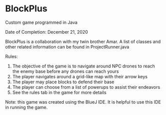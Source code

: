 # BlockPlus
Custom game programmed in Java

Date of Completion: December 21, 2020

BlockPlus is a collaboration with my twin brother Amar. A list of classes and other related information can be found in ProjectRunner.java

Rules:
1. The objective of the game is to navigate around NPC drones to reach the enemy base before any drones can reach yours
2. The player navigates around a grid-like map with their arrow keys 
3. The player may place blocks to defend their base
4. The player can choose from a list of powerups to assist their endeavors
5. See the rules tab in the game for more details

Note: this game was created using the BlueJ IDE. It is helpful to use this IDE in running the game.

